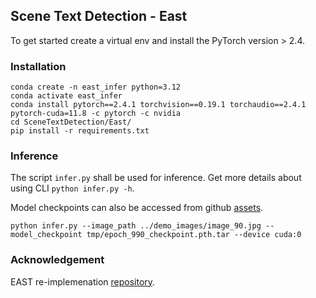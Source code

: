 

## Scene Text Detection - East
To get started create a virtual env and install the PyTorch version > 2.4.
### Installation
```commandline
conda create -n east_infer python=3.12
conda activate east_infer
conda install pytorch==2.4.1 torchvision==0.19.1 torchaudio==2.4.1  pytorch-cuda=11.8 -c pytorch -c nvidia
cd SceneTextDetection/East/
pip install -r requirements.txt 
```

### Inference 

The script ```infer.py``` shall be used for inference. Get more details about using CLI ```python infer.py -h```.

Model checkpoints can also be accessed from github [assets](https://github.com/Bhashini-IITJ/SceneTextDetection/releases/tag/EAST).
```
python infer.py --image_path ../demo_images/image_90.jpg --model_checkpoint tmp/epoch_990_checkpoint.pth.tar --device cuda:0
```

### Acknowledgement
EAST re-implemenation [repository](https://github.com/foamliu/EAST). 